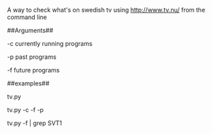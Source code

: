 A way to check what's on swedish tv using http://www.tv.nu/ from the command line

##Arguments##

-c currently running programs

-p past programs

-f future programs

##examples##

tv.py

tv.py -c -f -p

tv.py -f | grep SVT1

